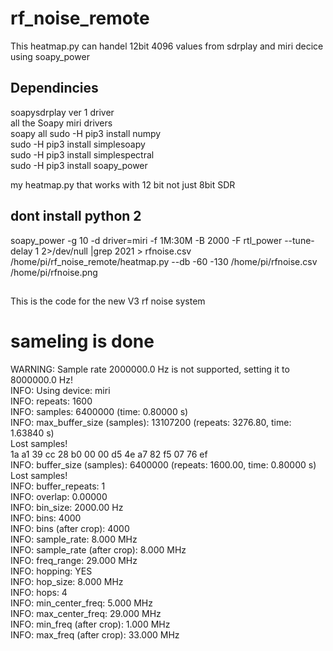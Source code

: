 # rf_noise_remote
This heatmap.py can handel 12bit 4096 values from sdrplay and miri decice using soapy_power
## Dependincies
 soapysdrplay ver 1 driver<br>
 all the Soapy miri drivers<br>
 soapy all sudo -H pip3 install numpy<br>
 sudo -H pip3 install simplesoapy<br>
 sudo -H pip3 install simplespectral<br>
 sudo -H pip3 install soapy_power<br>

my heatmap.py that works with 12 bit not just 8bit SDR<br>
## dont install python 2
soapy_power -g 10 -d driver=miri  -f 1M:30M -B 2000 -F rtl_power --tune-delay 1 2>/dev/null |grep 2021 > rfnoise.csv<br>
/home/pi/rf_noise_remote/heatmap.py --db -60 -130 /home/pi/rfnoise.csv /home/pi/rfnoise.png

## 
This is the code for the new V3 rf noise system
# sameling is done
WARNING: Sample rate 2000000.0 Hz is not supported, setting it to 8000000.0 Hz!<br>
INFO: Using device: miri<br>
INFO: repeats: 1600<br>
INFO: samples: 6400000 (time: 0.80000 s)<br>
INFO: max_buffer_size (samples): 13107200 (repeats: 3276.80, time: 1.63840 s)<br>
Lost samples!<br>
1a a1 39 cc 28 b0 00 00 d5 4e a7 82 f5 07 76 ef <br>
INFO: buffer_size (samples): 6400000 (repeats: 1600.00, time: 0.80000 s)<br>
Lost samples!<br>
INFO: buffer_repeats: 1<br>
INFO: overlap: 0.00000<br>
INFO: bin_size: 2000.00 Hz<br>
INFO: bins: 4000<br>
INFO: bins (after crop): 4000<br>
INFO: sample_rate: 8.000 MHz<br>
INFO: sample_rate (after crop): 8.000 MHz<br>
INFO: freq_range: 29.000 MHz<br>
INFO: hopping: YES<br>
INFO: hop_size: 8.000 MHz<br>
INFO: hops: 4<br>
INFO: min_center_freq: 5.000 MHz<br>
INFO: max_center_freq: 29.000 MHz<br>
INFO: min_freq (after crop): 1.000 MHz<br>
INFO: max_freq (after crop): 33.000 MHz<br>

